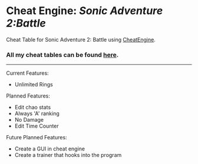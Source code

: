 # Cheat Engine: *Sonic Adventure 2:Battle*
Cheat Table for Sonic Adventure 2: Battle using [CheatEngine](https://www.cheatengine.org).

### All my cheat tables can be found [here](https://github.com/CountDer3k/Cheat-Engine-Projects).
---------

Current Features:
  * Unlimited Rings
  
Planned Features:
  * Edit chao stats
  * Always 'A' ranking 
  * No Damage
  * Edit Time Counter
  
Future Planned Features:
 * Create a GUI in cheat engine
 * Create a trainer that hooks into the program
